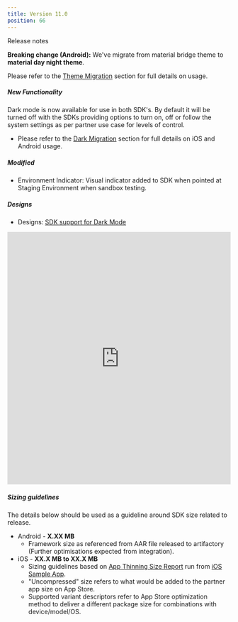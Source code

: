 ```yaml
---
title: Version 11.0
position: 66
---
```

Release notes

**Breaking change (Android):** We've migrate from material bridge theme to **material day night theme**.

Please refer to the <a href="https://cartrawler.github.io/#section_androidtheme_migration">Theme Migration</a> section for full details on usage.


##### New Functionality
Dark mode is now available for use in both SDK's. By default it will be turned off with the SDKs providing options to turn on, off or follow the system settings as per partner use case for levels of control.

* Please refer to the <a href="https://cartrawler.github.io/#section_style_guidedark_mode">Dark Migration</a> section for full details on iOS and Android usage.


##### Modified
* Environment Indicator: Visual indicator added to SDK when pointed at Staging Environment when sandbox testing.



##### Designs
* Designs: <a href="https://app.abstract.com/embed/b770e3cf-27e2-4e29-907a-8b66ff9a62e0?collectionLayerId=c69dd2d7-042b-44df-bf78-6b68abd09814&mode=design&present=true" target="_blank">SDK support for Dark Mode</a>
<style>
.responsive-wrap iframe{ max-width: 100%;}
</style>
<div class="responsive-wrap">
  <iframe src="https://app.abstract.com/embed/b770e3cf-27e2-4e29-907a-8b66ff9a62e0?collectionLayerId=c69dd2d7-042b-44df-bf78-6b68abd09814&mode=design&present=true" frameborder="0" width="960" height="569" allowfullscreen="true" mozallowfullscreen="true" webkitallowfullscreen="true"></iframe>
</div>
 
 
   
##### Sizing guidelines
The details below should be used as a guideline around SDK size related to release.
* Android - **X.XX MB**
  * Framework size as referenced from AAR file released to artifactory (Further optimisations expected from integration).
* iOS - **XX.X MB to XX.X MB**
  * Sizing guidelines based on <a href="https://github.com/cartrawler/cartrawler.github.io/blob/master/ios-report.txt" target="_blank">App Thinning Size Report</a> run from <a href="https://github.com/cartrawler/cartrawler-ios-integration" target="_blank">iOS Sample App</a>.
  * "Uncompressed" size refers to what would be added to the partner app size on App Store.
  * Supported variant descriptors refer to App Store optimization method to deliver a different package size for combinations with device/model/OS.
